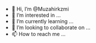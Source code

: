 - 👋 Hi, I’m @Muzahirkzmi
- 👀 I’m interested in ...
- 🌱 I’m currently learning ...
- 💞️ I’m looking to collaborate on ...
- 📫 How to reach me ...

<!---
Muzahirkzmi/Muzahirkzmi is a ✨ special ✨ repository because its `README.md` (this file) appears on your GitHub profile.
You can click the Preview link to take a look at your changes.
--->
